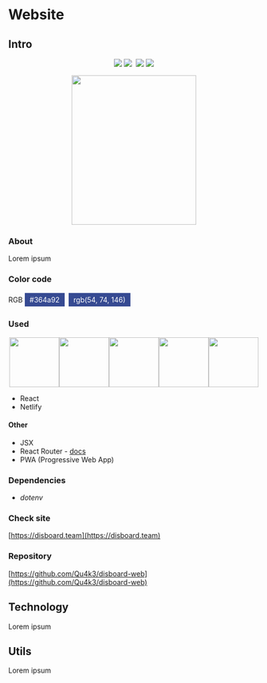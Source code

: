 # Website

## Intro

<p align="center">
    <img src="https://img.shields.io/uptimerobot/status/m782313365-bb837257051f080edab58f83.svg?label=server&style=flat" /> <img src="https://img.shields.io/uptimerobot/ratio/m782313365-bb837257051f080edab58f83.svg?label=server%20uptime&style=flat" />&nbsp;
    <img src="https://img.shields.io/uptimerobot/status/m782313366-da14853edeb66fc0008474c1.svg?label=website&style=flat" /> <img src="https://img.shields.io/uptimerobot/ratio/m782313366-da14853edeb66fc0008474c1.svg?label=website%20uptime&style=flat" />
</p>

<p align="center">
    <img width="250" height="300" src="https://cdn.discordapp.com/attachments/561938814063607823/585952102833061902/kuhaku.gif">
</p>

### About

Lorem ipsum

### Color code

<span style="line-height: 2.2;">RGB <span style="background-color: #364a92;padding:5px 10px;color:#fff;">#364a92</span>&nbsp;&nbsp;<span style="background-color: #364a92;padding:5px 10px;color:#fff;">rgb(54, 74, 146)</span></span>

### Used

<p align="center" class="spaced-items">
    <img width="100" src="https://cdn.discordapp.com/attachments/561938814063607823/565933251831660575/react_2.png"><img width="100" src="https://cdn.discordapp.com/attachments/561938814063607823/565933254834913310/jsx_2.png"><img width="100" src="https://cdn.discordapp.com/attachments/561938814063607823/566189918095933460/react-router.png"><img width="100" src="https://cdn.discordapp.com/attachments/561938814063607823/565935464499118101/pwa.png"><img width="100" src="https://cdn.discordapp.com/attachments/561938814063607823/565933254390317076/netlify_2.png">
</p>

- React
- Netlify

#### Other

- JSX
- React Router - [docs](https://github.com/ReactTraining/react-router)
- PWA (Progressive Web App)

### Dependencies

- _dotenv_

### Check site

[https://disboard.team](https://disboard.team)

### Repository <Badge text="private" type="warn" vertical="top"/>

[https://github.com/Qu4k3/disboard-web](https://github.com/Qu4k3/disboard-web)

## Technology

Lorem ipsum

## Utils

Lorem ipsum
